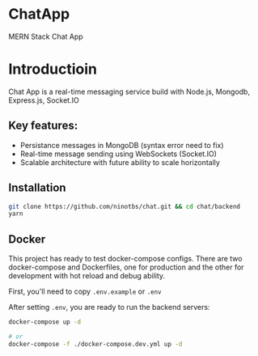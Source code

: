 # ChatApp
MERN Stack Chat App

# Introductioin
Chat App is a real-time messaging service build with Node.js, Mongodb, Express.js, Socket.IO

## Key features:
* Persistance messages in MongoDB (syntax error need to fix)
* Real-time message sending using WebSockets (Socket.IO)
* Scalable architecture with future ability to scale horizontally

## Installation
```bash
git clone https://github.com/ninotbs/chat.git && cd chat/backend
yarn
````

## Docker
This project has ready to test docker-compose configs.
There are two docker-compose and Dockerfiles, one for production and the other for development with hot reload and debug ability.

First, you'll need to copy `.env.example` or `.env`

After setting `.env`, you are ready to run the backend servers:
```bash
docker-compose up -d

# or
docker-compose -f ./docker-compose.dev.yml up -d

